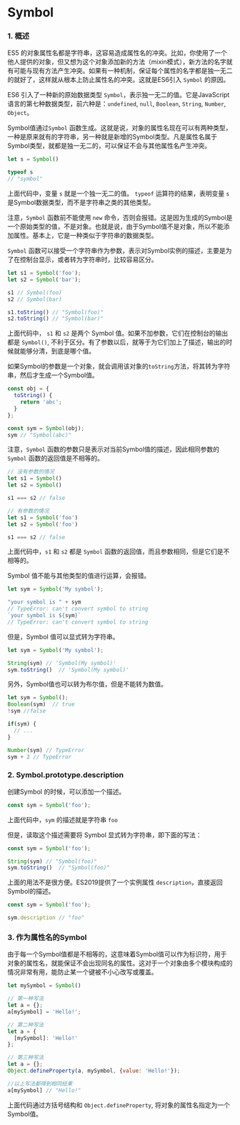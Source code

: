
# Symbol

### 1. 概述

ES5 的对象属性名都是字符串，这容易造成属性名的冲突。比如，你使用了一个他人提供的对象，但又想为这个对象添加新的方法（mixin模式），新方法的名字就有可能与现有方法产生冲突。如果有一种机制，保证每个属性的名字都是独一无二的就好了，这样就从根本上防止属性名的冲突。这就是ES6引入 `Symbol` 的原因。

ES6 引入了一种新的原始数据类型 `Symbol`，表示独一无二的值。它是JavaScript语言的第七种数据类型，前六种是：`undefined`, `null`, `Boolean`, `String`, `Number`, `Object`。

Symbol值通过`Symbol` 函数生成。这就是说，对象的属性名现在可以有两种类型，一种是原来就有的字符串，另一种就是新增的Symbol类型。凡是属性名属于Symbol类型，就都是独一无二的，可以保证不会与其他属性名产生冲突。

```js
let s = Symbol()

typeof s
// "symbol"
```

上面代码中，变量 `s` 就是一个独一无二的值。 `typeof` 运算符的结果，表明变量 `s` 是Symbol数据类型，而不是字符串之类的其他类型。

注意，`Symbol` 函数前不能使用 `new` 命令，否则会报错。这是因为生成的Symbol是一个原始类型的值，不是对象。也就是说，由于Symbol值不是对象，所以不能添加属性。基本上，它是一种类似于字符串的数据类型。

`Symbol` 函数可以接受一个字符串作为参数，表示对Symbol实例的描述，主要是为了在控制台显示，或者转为字符串时，比较容易区分。

```js
let s1 = Symbol('foo');
let s2 = Symbol('bar');

s1 // Symbol(foo)
s2 // Symbol(bar)

s1.toString() // "Symbol(foo)"
s2.toString() // "Symbol(bar)"
```

上面代码中， `s1` 和 `s2` 是两个 Symbol 值。如果不加参数，它们在控制台的输出都是 `Symbol()`, 不利于区分。有了参数以后，就等于为它们加上了描述，输出的时候就能够分清，到底是哪个值。

如果Symbol的参数是一个对象，就会调用该对象的`toString`方法，将其转为字符串，然后才生成一个Symbol值。

```js
const obj = {
  toString() {
    return 'abc';
  }
};

const sym = Symbol(obj);
sym // "Symbol(abc)"
```

注意，`Symbol` 函数的参数只是表示对当前Symbol值的描述，因此相同参数的 `Symbol` 函数的返回值是不相等的。

```js
// 没有参数的情况
let s1 = Symbol()
let s2 = Symbol()

s1 === s2 // false

// 有参数的情况
let s1 = Symbol('foo')
let s2 = Symbol('foo')

s1 === s2 // false
```

上面代码中，`s1` 和 `s2` 都是 `Symbol` 函数的返回值，而且参数相同，但是它们是不相等的。

Symbol 值不能与其他类型的值进行运算，会报错。

```js
let sym = Symbol('My symbol');

"your symbol is " + sym
// TypeError: can't convert symbol to string
`your symbol is ${sym}`
// TypeError: can't convert symbol to string
```

但是，Symbol 值可以显式转为字符串。

```js
let sym = Symbol('My symbol');

String(sym) // 'Symbol(My symbol)'
sym.toString()  // 'Symbol(My symbol)'
```

另外，Symbol值也可以转为布尔值，但是不能转为数值。

```js
let sym = Symbol();
Boolean(sym)  // true
!sym //false

if(sym) {
  // ...
}

Number(sym) // TypeError
sym + 2 // TypeError
```

### 2. Symbol.prototype.description

创建Symbol 的时候，可以添加一个描述。

```js
const sym = Symbol('foo');
```

上面代码中，`sym` 的描述就是字符串 `foo`

但是，读取这个描述需要将 Symbol 显式转为字符串，即下面的写法：

```js
const sym = Symbol('foo');

String(sym) // "Symbol(foo)"
sym.toString()  // "Symbol(foo)"
```

上面的用法不是很方便。ES2019提供了一个实例属性 `description`，直接返回Symbol的描述。

```js
const sym = Symbol('foo');

sym.description // "foo"
```


### 3. 作为属性名的Symbol

由于每一个Symbol值都是不相等的，这意味着Symbol值可以作为标识符，用于对象的属性名，就能保证不会出现同名的属性。这对于一个对象由多个模块构成的情况非常有用，能防止某一个键被不小心改写或覆盖。

```js
let mySymbol = Symbol()

// 第一种写法
let a = {};
a[mySymbol] = 'Hello!';

// 第二种写法
let a = {
  [mySymbol]: 'Hello!'
};

// 第三种写法
let a = {};
Object.defineProperty(a, mySymbol, {value: 'Hello!'});

//以上写法都得到相同结果
a[mySymbol] // "Hello!"
```

上面代码通过方括号结构和 `Object.defineProperty`, 将对象的属性名指定为一个Symbol值。